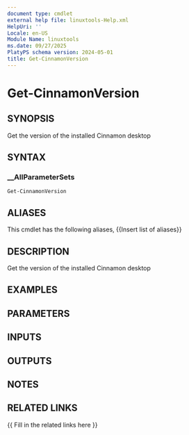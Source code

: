 ```yaml
---
document type: cmdlet
external help file: linuxtools-Help.xml
HelpUri: ''
Locale: en-US
Module Name: linuxtools
ms.date: 09/27/2025
PlatyPS schema version: 2024-05-01
title: Get-CinnamonVersion
---
```


# Get-CinnamonVersion

## SYNOPSIS

Get the version of the installed Cinnamon desktop

## SYNTAX

### __AllParameterSets

```
Get-CinnamonVersion
```

## ALIASES

This cmdlet has the following aliases,
  {{Insert list of aliases}}

## DESCRIPTION

Get the version of the installed Cinnamon desktop

## EXAMPLES

## PARAMETERS

## INPUTS

## OUTPUTS

## NOTES

## RELATED LINKS

{{ Fill in the related links here }}

